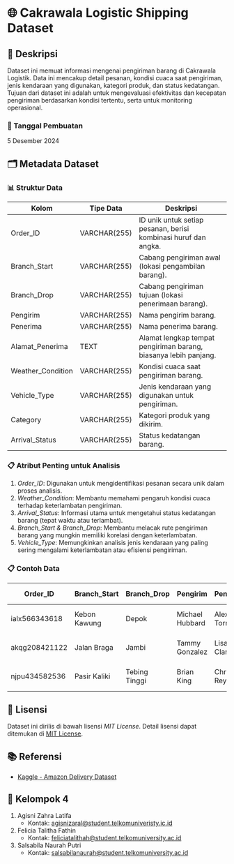 # 🌐 Cakrawala Logistic Shipping Dataset

## 📄 Deskripsi
Dataset ini memuat informasi mengenai pengiriman barang di Cakrawala Logistik. Data ini mencakup detail pesanan, kondisi cuaca saat pengiriman, jenis kendaraan yang digunakan, kategori produk, dan status kedatangan. Tujuan dari dataset ini adalah untuk mengevaluasi efektivitas dan kecepatan pengiriman berdasarkan kondisi tertentu, serta untuk monitoring operasional.

### 📅 Tanggal Pembuatan
5 Desember 2024

## 🗂 Metadata Dataset

### 📊 Struktur Data

| Kolom              | Tipe Data      | Deskripsi                                                                 |
|--------------------|---------------|---------------------------------------------------------------------------|
| Order_ID           | VARCHAR(255)  | ID unik untuk setiap pesanan, berisi kombinasi huruf dan angka.          |
| Branch_Start       | VARCHAR(255)  | Cabang pengiriman awal (lokasi pengambilan barang).                      |
| Branch_Drop        | VARCHAR(255)  | Cabang pengiriman tujuan (lokasi penerimaan barang).                     |
| Pengirim           | VARCHAR(255)  | Nama pengirim barang.                                                    |
| Penerima           | VARCHAR(255)  | Nama penerima barang.                                                    |
| Alamat_Penerima    | TEXT          | Alamat lengkap tempat pengiriman barang, biasanya lebih panjang.         |
| Weather_Condition  | VARCHAR(255)  | Kondisi cuaca saat pengiriman barang.                                    |
| Vehicle_Type       | VARCHAR(255)  | Jenis kendaraan yang digunakan untuk pengiriman.                         |
| Category           | VARCHAR(255)  | Kategori produk yang dikirim.                                            |
| Arrival_Status     | VARCHAR(255)  | Status kedatangan barang.                                                |

### 📋 Atribut Penting untuk Analisis

1. *Order_ID*: Digunakan untuk mengidentifikasi pesanan secara unik dalam proses analisis.
2. *Weather_Condition*: Membantu memahami pengaruh kondisi cuaca terhadap keterlambatan pengiriman.
3. *Arrival_Status*: Informasi utama untuk mengetahui status kedatangan barang (tepat waktu atau terlambat).
4. *Branch_Start & Branch_Drop*: Membantu melacak rute pengiriman barang yang mungkin memiliki korelasi dengan keterlambatan.
5. *Vehicle_Type*: Memungkinkan analisis jenis kendaraan yang paling sering mengalami keterlambatan atau efisiensi pengiriman.

### 📋 Contoh Data
| Order_ID       | Branch_Start  | Branch_Drop      | Pengirim        | Penerima         | Alamat Penerima                    | Weather_Condition | Vehicle_Type    | Category      | Arrival_Status         |
|----------------|---------------|------------------|-----------------|------------------|------------------------------------|-------------------|-----------------|---------------|------------------------|
| ialx566343618  | Kebon Kawung  | Depok            | Michael Hubbard| Alexis Torres    | Buah Batu No.149, RT 9/RW 6       | Sunny             | pick up truck   | Clothing      | Terlambat             |
| akqg208421122  | Jalan Braga   | Jambi            | Tammy Gonzalez  | Lisa Clark       | Cihampelas No.367, RT 6/RW 7      | Stormy            | cargo truck     | Electronics   | Lebih Cepat Sampai    |
| njpu434582536  | Pasir Kaliki  | Tebing Tinggi    | Brian King      | Christy Reynolds | Dago No.564, RT 7/RW 5            | Sandstorms        | pick up truck   | Sports        | Tepat Waktu           |

## 📜 Lisensi
Dataset ini dirilis di bawah lisensi *MIT License*. Detail lisensi dapat ditemukan di [MIT License](https://www.mit.edu/~amini/LICENSE.md).

## 📚 Referensi
- [Kaggle - Amazon Delivery Dataset](https://www.kaggle.com/datasets/sujalsuthar/amazon-delivery-dataset)

## 👥 Kelompok 4
1. Agisni Zahra Latifa 
   - Kontak: [agisnizaral@student.telkomuniveristy.ic.id](mailto:agisnizaral@student.telkomuniveristy.ic.id)
2. Felicia Talitha Fathin 
   - Kontak: [feliciatalithah@student.telkomuniversity.ac.id](mailto:feliciatalithah@student.telkomuniversity.ac.id)
3. Salsabila Naurah Putri 
   - Kontak: [salsabilanaurah@student.telkomuniversity.ac.id](mailto:salsabilanaurah@student.telkomuniversity.ac.id)
